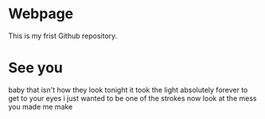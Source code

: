 # Webpage

This is my frist Github repository.

# See you

baby that isn't how they look tonight
it took the light absolutely forever to get to your eyes
i just wanted to be one of the strokes now look at the mess you made me make